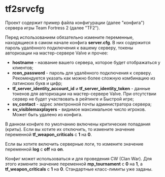 tf2srvcfg
=========

Проект содержит пример файла конфигурации (далее "конфига") сервера игры Team Fortress 2 (далее "TF2").

Перед использованием обязательно измените переменные, находящиеся в самом начале конфига <b>server.cfg</b>. В них содержится пароль удалённого подключения к вашему серверу, токены авторизации на мастер-сервере Valve и прочее:
 * <b>hostname</b> - название вашего сервера, которое будет отображаться у клиентов;
 * <b>rcon_password</b> - пароль для удалённого подключения к серверу. Рекомендуется указать как можно более сложную комбинацию из латинских букв и цифр;
 * <b>tf_server_identity_account_id</b> и <b>tf_server_identity_token</b> - данные токенов для авторизации на мастер-сервере Valve. При отсутствии сервер не будет участвовать в рейтинге и Быстрой игре;
 * <b>sv_contact</b> - адрес электронной почты администратора сервера;
 * <b>sv_visiblemaxplayers</b> - видимое максимальное число игроков. Может быть удалено из конфига. 

В данном конфиге по умолчанию включены критические попадания (криты). Если вы хотите их отключить, то измените значение переменной <b>tf_weapon_criticals</b> с <b>1</b> на <b>0</b>.

Если вы хотите включить серверные логи, то измените значение переменной <b>log</b> с <b>off</b> на <b>on</b>.

Конфиг может использоваться и для проведения CW (Clan War). Для этого измените значение переменной <b>mp_tournament</b> с <b>0</b> на <b>1</b>, а <b>tf_weapon_criticals</b> с <b>1</b> на <b>0</b>. Стандартные класс-лимиты уже заданы.